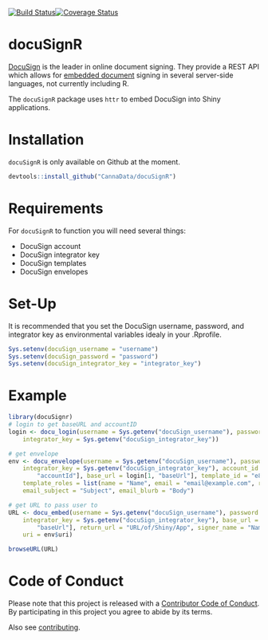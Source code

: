 
[![Build Status](https://travis-ci.org/CannaData/docuSignr.svg?branch=master)](https://travis-ci.org/CannaData/docuSignr)[![Coverage Status](https://img.shields.io/codecov/c/github/CannaData/docuSignr/master.svg)](https://codecov.io/github/CannaData/docuSignr?branch=master)

docuSignR
=========

[DocuSign](https://www.docusign.com/) is the leader in online document signing. They provide a REST API which allows for [embedded document](https://www.docusign.com/developer-center/recipes/signing-from-your-app) signing in several server-side languages, not currently including R.

The `docuSignR` package uses `httr` to embed DocuSign into Shiny applications.

Installation
============

`docuSignR` is only available on Github at the moment.

``` r
devtools::install_github("CannaData/docuSignR")
```

Requirements
============

For `docuSignR` to function you will need several things:

-   DocuSign account
-   DocuSign integrator key
-   DocuSign templates
-   DocuSign envelopes

Set-Up
======

It is recommended that you set the DocuSign username, password, and integrator key as environmental variables idealy in your .Rprofile.

``` r
Sys.setenv(docuSign_username = "username")
Sys.setenv(docuSign_password = "password")
Sys.setenv(docuSign_integrator_key = "integrator_key")
```

Example
=======

``` r
library(docuSignr)
# login to get baseURL and accountID
login <- docu_login(username = Sys.getenv("docuSign_username"), password = Sys.getenv("docuSign_password"), 
    integrator_key = Sys.getenv("docuSign_integrator_key"))

# get envelope
env <- docu_envelope(username = Sys.getenv("docuSign_username"), password = Sys.getenv("docuSign_password"), 
    integrator_key = Sys.getenv("docuSign_integrator_key"), account_id = login[1, 
        "accountId"], base_url = login[1, "baseUrl"], template_id = "e86ad42d-f935-4a95-8019-c9e2c902de15", 
    template_roles = list(name = "Name", email = "email@example.com", roleName = "Role"), 
    email_subject = "Subject", email_blurb = "Body")

# get URL to pass user to
URL <- docu_embed(username = Sys.getenv("docuSign_username"), password = Sys.getenv("docuSign_password"), 
    integrator_key = Sys.getenv("docuSign_integrator_key"), base_url = login[1, 
        "baseUrl"], return_url = "URL/of/Shiny/App", signer_name = "Name", client_user_id = "1", 
    uri = env$uri)

browseURL(URL)
```

Code of Conduct
===============

Please note that this project is released with a [Contributor Code of Conduct](CONDUCT.md). By participating in this project you agree to abide by its terms.

Also see [contributing](CONTRIBUTE.md).
